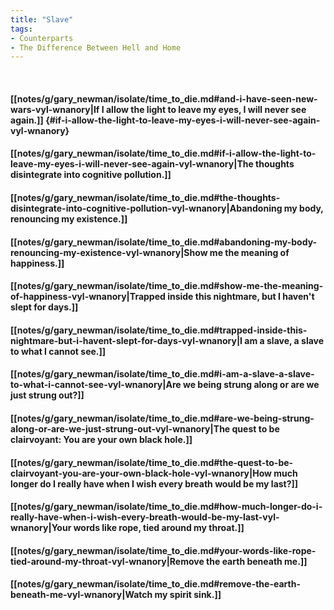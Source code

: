 ```yaml
---
title: "Slave"
tags:
- Counterparts
- The Difference Between Hell and Home
---
```

&nbsp;
#### [[notes/g/gary_newman/isolate/time_to_die.md#and-i-have-seen-new-wars-vyl-wnanory|If I allow the light to leave my eyes, I will never see again.]] {#if-i-allow-the-light-to-leave-my-eyes-i-will-never-see-again-vyl-wnanory}
#### [[notes/g/gary_newman/isolate/time_to_die.md#if-i-allow-the-light-to-leave-my-eyes-i-will-never-see-again-vyl-wnanory|The thoughts disintegrate into cognitive pollution.]]
#### [[notes/g/gary_newman/isolate/time_to_die.md#the-thoughts-disintegrate-into-cognitive-pollution-vyl-wnanory|Abandoning my body, renouncing my existence.]]
#### [[notes/g/gary_newman/isolate/time_to_die.md#abandoning-my-body-renouncing-my-existence-vyl-wnanory|Show me the meaning of happiness.]]
#### [[notes/g/gary_newman/isolate/time_to_die.md#show-me-the-meaning-of-happiness-vyl-wnanory|Trapped inside this nightmare, but I haven't slept for days.]]
#### [[notes/g/gary_newman/isolate/time_to_die.md#trapped-inside-this-nightmare-but-i-havent-slept-for-days-vyl-wnanory|I am a slave, a slave to what I cannot see.]]
#### [[notes/g/gary_newman/isolate/time_to_die.md#i-am-a-slave-a-slave-to-what-i-cannot-see-vyl-wnanory|Are we being strung along or are we just strung out?]]
#### [[notes/g/gary_newman/isolate/time_to_die.md#are-we-being-strung-along-or-are-we-just-strung-out-vyl-wnanory|The quest to be clairvoyant: You are your own black hole.]]
#### [[notes/g/gary_newman/isolate/time_to_die.md#the-quest-to-be-clairvoyant-you-are-your-own-black-hole-vyl-wnanory|How much longer do I really have when I wish every breath would be my last?]]
#### [[notes/g/gary_newman/isolate/time_to_die.md#how-much-longer-do-i-really-have-when-i-wish-every-breath-would-be-my-last-vyl-wnanory|Your words like rope, tied around my throat.]]
#### [[notes/g/gary_newman/isolate/time_to_die.md#your-words-like-rope-tied-around-my-throat-vyl-wnanory|Remove the earth beneath me.]]
#### [[notes/g/gary_newman/isolate/time_to_die.md#remove-the-earth-beneath-me-vyl-wnanory|Watch my spirit sink.]]
